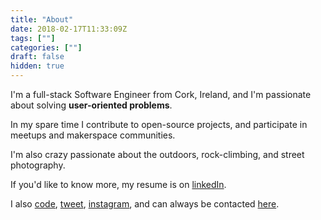 ```yaml
---
title: "About"
date: 2018-02-17T11:33:09Z
tags: [""]
categories: [""]
draft: false
hidden: true
---
```


I'm a full-stack Software Engineer from Cork, Ireland, and I'm passionate about solving **user-oriented problems**. 

In my spare time I contribute to open-source projects, and participate in meetups and makerspace communities.

I'm also crazy passionate about the outdoors, rock-climbing, and street photography.

If you'd like to know more, my resume is on [linkedIn][linkedin].

I also [code][github], [tweet][twitter], [instagram][insta], and can always be contacted [here][contact]. 


[linkedin]:   https://linkedin.com/in/paul-mcgrath
[github]: https://github.com/heypaulmcgrath
[twitter]:    https://twitter.com/heypaulmcgrath
[insta]:  https://instagram.com/heypaulmcgrath
[contact]:   /contact